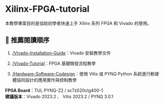 # Xilinx-FPGA-tutorial
本教學專案目的是協助初學者快速上手 Xilinx 系列 FPGA 和 Vivado 的使用。

## 📘 推薦閱讀順序

1.  [/Vivado-Installation-Guide](./Vivado-Installation-Guide/)：Vivado 安裝教學文件  

2.  [/Vivado-Tutorial](./Vivado-Tutorial/)：FPGA 基礎開發流程教學  

3.  [/Hardware-Software-Codesign](./Hardware-Software-Codesign/)：使用 Vitis 或 PYNQ Python 系統進行軟硬體協同設計的應用實作與控制教學  
  
**FPGA Board**：TUL PYNQ-Z2 / xc7z020clg400-1  
**建議版本**：Vivado 2023.2 、 Vitis 2023.2 / PYNQ 3.0.1  